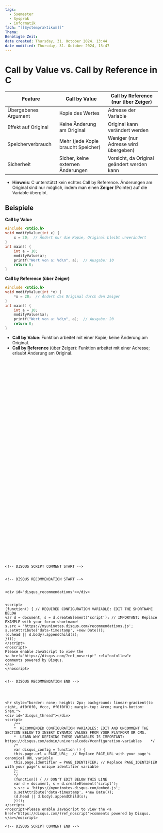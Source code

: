 ```yaml
---
tags:
  - 5semester
  - Sysprak
  - informatik
fach: "[[Systempraktikum]]"
Thema:
Benötigte Zeit:
date created: Thursday, 31. October 2024, 13:44
date modified: Thursday, 31. October 2024, 13:47
---
```


# Call by Value vs. Call by Reference in C

| Feature              | Call by Value                      | Call by Reference (nur über Zeiger)        |
| -------------------- | ---------------------------------- | ------------------------------------------ |
| Übergebenes Argument | Kopie des Wertes                   | Adresse der Variable                       |
| Effekt auf Original  | Keine Änderung am Original         | Original kann verändert werden             |
| Speicherverbrauch    | Mehr (jede Kopie braucht Speicher) | Weniger (nur Adresse wird übergeben)       |
| Sicherheit           | Sicher, keine externen Änderungen  | Vorsicht, da Original geändert werden kann |

- **Hinweis**: C unterstützt kein echtes Call by Reference. Änderungen am Original sind nur möglich, indem man einen **Zeiger** (Pointer) auf die Variable übergibt.

## Beispiele

**Call by Value**

```c
#include <stdio.h>
void modifyValue(int x) {
    x = 20;  // Ändert nur die Kopie, Original bleibt unverändert
}
int main() {
    int a = 10;
    modifyValue(a);
    printf("Wert von a: %d\n", a);  // Ausgabe: 10
    return 0;
}
```

**Call by Reference (über Zeiger)**

```c
#include <stdio.h>
void modifyValue(int *x) {
    *x = 20;  // Ändert das Original durch den Zeiger
}
int main() {
    int a = 10;
    modifyValue(&a);
    printf("Wert von a: %d\n", a);  // Ausgabe: 20
    return 0;
}
```

- **Call by Value**: Funktion arbeitet mit einer Kopie; keine Änderung am Original.
- **Call by Reference** (über Zeiger): Funktion arbeitet mit einer Adresse; erlaubt Änderung am Original.

```
















































<!-- DISQUS SCRIPT COMMENT START -->


<!-- DISQUS RECOMMENDATION START -->


<div id="disqus_recommendations"></div>


<script>
(function() { // REQUIRED CONFIGURATION VARIABLE: EDIT THE SHORTNAME BELOW
var d = document, s = d.createElement('script'); // IMPORTANT: Replace EXAMPLE with your forum shortname!
s.src = 'https://myuninotes.disqus.com/recommendations.js'; s.setAttribute('data-timestamp', +new Date());
(d.head || d.body).appendChild(s);
})();
</script>
<noscript>
Please enable JavaScript to view the
<a href="https://disqus.com/?ref_noscript" rel="nofollow">
comments powered by Disqus.
</a>
</noscript>


<!-- DISQUS RECOMMENDATION END -->




<hr style="border: none; height: 2px; background: linear-gradient(to right, #f0f0f0, #ccc, #f0f0f0); margin-top: 4rem; margin-bottom: 5rem;">
<div id="disqus_thread"></div>
<script>
    /**
    *  RECOMMENDED CONFIGURATION VARIABLES: EDIT AND UNCOMMENT THE SECTION BELOW TO INSERT DYNAMIC VALUES FROM YOUR PLATFORM OR CMS.
    *  LEARN WHY DEFINING THESE VARIABLES IS IMPORTANT: https://disqus.com/admin/universalcode/#configuration-variables    */
    /*
    var disqus_config = function () {
    this.page.url = PAGE_URL;  // Replace PAGE_URL with your page's canonical URL variable
    this.page.identifier = PAGE_IDENTIFIER; // Replace PAGE_IDENTIFIER with your page's unique identifier variable
    };
    */
    (function() { // DON'T EDIT BELOW THIS LINE
    var d = document, s = d.createElement('script');
    s.src = 'https://myuninotes.disqus.com/embed.js';
    s.setAttribute('data-timestamp', +new Date());
    (d.head || d.body).appendChild(s);
    })();
</script>
<noscript>Please enable JavaScript to view the <a href="https://disqus.com/?ref_noscript">comments powered by Disqus.</a></noscript>

<!-- DISQUS SCRIPT COMMENT END -->
















































```
